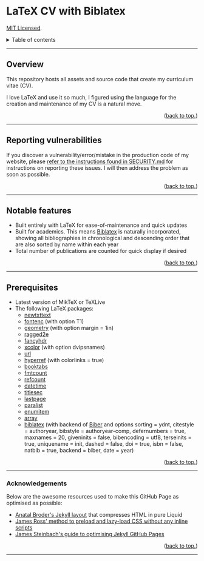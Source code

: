 # LaTeX CV with Biblatex

[MIT Licensed](https://github.com/paultran47/CV/blob/master/LICENCE.md).

<details>
  <summary>Table of contents</summary>
  <ul>
    <li>
      <a href="#overview">Overview</a>
      <ul>
        <li><a href="#reporting-vulnerabilities">Reporting vulnerabilities</a></li>
        <li><a href="#notable-features">Notable features</a></li>
      </ul>
    </li>
    <li><a href="#prerequisites">Prerequisites</a></li>
    <li><a href="#acknowledgements">Acknowledgements</a></li>
  </ul>
</details>

---

## Overview

This repository hosts all assets and source code that create my curriculum vitae (CV).

I love LaTeX and use it so much, I figured using the language for the creation
and maintenance of my CV is a natural move.

<p align="right">
  (<a href="#latex-cv-with-biblatex">back to top.</a>)
</p>

---

## Reporting vulnerabilities

If you discover a vulnerability/error/mistake in the production code of my
website, please [refer to the instructions found in SECURITY.md](https://github.com/paultran47/latex-cv-with-biblatex/blob/gh-pages/SECURITY.md)
for instructions on reporting these issues. I will then address the problem as
soon as possible.

<p align="right">
  (<a href="#latex-cv-with-biblatex">back to top.</a>)
</p>

---

## Notable features

* Built entirely with LaTeX for ease-of-maintenance and quick updates
* Built for academics. This means [Biblatex](https://ctan.org/pkg/biblatex?lang=en)
is naturally incorporated, showing all bibliographies in chronological and
descending order that are also sorted by name within each year
* Total number of publications are counted for quick display if desired

<p align="right">
  (<a href="#latex-cv-with-biblatex">back to top.</a>)
</p>

---

## Prerequisites

* Latest version of MikTeX or TeXLive
* The following LaTeX packages:
  * [newtxttext](https://ctan.org/pkg/newtx)
  * [fontenc](https://ctan.org/pkg/fontenc) (with option T1)
  * [geometry](https://ctan.org/pkg/geometry) (with option margin = 1in)
  * [ragged2e](https://ctan.org/pkg/ragged2e)
  * [fancyhdr](https://ctan.org/pkg/fancyhdr)
  * [xcolor](https://ctan.org/pkg/xcolor) (with option dvipsnames)
  * [url](https://ctan.org/pkg/url)
  * [hyperref](https://ctan.org/pkg/hyperref) (with colorlinks = true)
  * [booktabs](https://ctan.org/pkg/booktabs)
  * [fmtcount](https://ctan.org/pkg/fmtcount)
  * [refcount](https://ctan.org/pkg/refcount)
  * [datetime](https://ctan.org/pkg/datetime)
  * [titlesec](https://ctan.org/pkg/titlesec)
  * [lastpage](https://ctan.org/pkg/lastpage)
  * [paralist](https://ctan.org/pkg/paralist)
  * [enumitem](https://ctan.org/pkg/enumitem)
  * [array](https://ctan.org/pkg/array)
  * [biblatex](https://ctan.org/pkg/biblatex) (with backend of [Biber](https://ctan.org/pkg/biber)
  and options sorting = ydnt, citestyle = authoryear, bibstyle = authoryear-comp,
  defernumbers = true, maxnames = 20, giveninits = false, bibencoding = utf8,
  terseinits = true, uniquename = init, dashed = false, doi = true,
  isbn = false, natbib = true, backend = biber, date = year)

<p align="right">
  (<a href="#latex-cv-with-biblatex">back to top.</a>)
</p>

---

### Acknowledgements

Below are the awesome resources used to make this GitHub Page as optimised as possible:

* [Anatal Broder's Jekyll layout](https://github.com/penibelst/jekyll-compress-html)
that compresses HTML in pure Liquid
* [James Ross' method to preload and lazy-load CSS without any inline scripts](https://jross.me/asynchronous-and-progressive-css-loading/)
* [James Steinbach's guide to optimising Jekyll GitHub Pages](https://jdsteinbach.com/performance/99-100-google-page-speed/)

<p align="right">
  (<a href="#economics-phd-app-deadlines">back to top.</a>)
</p>

---
